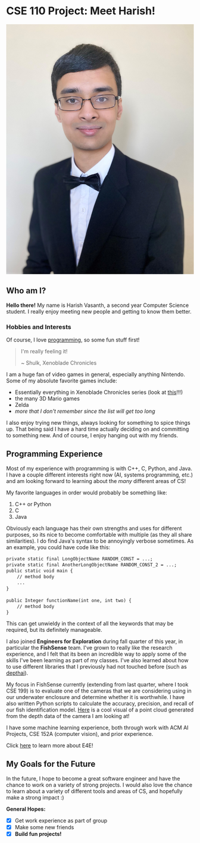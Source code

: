 # CSE 110 Project: Meet Harish!
![Picture of Harish](HarishSeniorPhoto.jpg)

## Who am I?
**Hello there!** My name is Harish Vasanth, a second year Computer Science student. I really enjoy meeting new people and getting to know them better.

### Hobbies and Interests
Of course, I love [programming](#programming-experience), so some fun stuff first!

> I'm really feeling it!
> 
> ~ Shulk, Xenoblade Chronicles

I am a huge fan of video games in general, especially anything Nintendo. Some of my absolute favorite games include:
- Essentially everything in Xenoblade Chronicles series (look at [this](xc3image.jpg)!!!)
- the many 3D Mario games
- Zelda
- *more that I don't remember since the list will get too long*

I also enjoy trying new things, always looking for something to spice things up. That being said I have a hard time actually deciding on and committing to something new. And of course, I enjoy hanging out with my friends.

## Programming Experience
Most of my experience with programming is with C++, C, Python, and Java. I have a couple different interests right now (AI, systems programming, etc.) and am looking forward to learning about the *many* different areas of CS!

My favorite languages in order would probably be something like:
1. C++ or Python
2. C
3. Java

Obviously each language has their own strengths and uses for different purposes, so its nice to become comfortable with multiple (as they all share similarities). I do find Java's syntax to be annoyingly verbose sometimes. As an example, you could have code like this:
```
private static final LongObjectName RANDOM_CONST = ...;
private static final AnotherLongObjectName RANDOM_CONST_2 = ...;
public static void main {
    // method body
    ...
}

public Integer functionName(int one, int two) {
    // method body
} 
``` 

This can get unwieldy in the context of all the keywords that may be required, but its definitely manageable.

I also joined **Engineers for Exploration** during fall quarter of this year, in particular the **FishSense** team. I've grown to really like the research experience, and I felt that its been an incredible way to apply some of the skills I've been learning as part of my classes. I've also learned about how to use different libraries that I previously had not touched before (such as [depthai](https://docs.luxonis.com/projects/api/en/latest/)). 

My focus in FishSense currently (extending from last quarter, where I took CSE 199) is to evaluate one of the cameras that we are considering using in our underwater enclosure and determine whether it is worthwhile. I have also written Python scripts to calculate the accuracy, precision, and recall of our fish identification model. [Here](OAKDpointcloud.jpg) is a cool visual of a point cloud generated from the depth data of the camera I am looking at!

I have some machine learning experience, both through work with ACM AI Projects, CSE 152A (computer vision), and prior experience.

Click [here](https://e4e.ucsd.edu/) to learn more about E4E!

## My Goals for the Future
In the future, I hope to become a great software engineer and have the chance to work on a variety of strong projects. I would also love the chance to learn about a variety of different tools and areas of CS, and hopefully make a strong impact :)

**General Hopes:**

- [x]  Get work experience as part of group
- [x]  Make some new friends
- [x]  **Build fun projects!**
